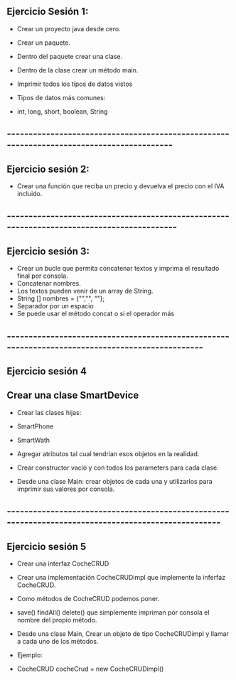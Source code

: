 ## Ejercicio Sesión 1:

* Crear un proyecto java desde cero.
* Crear un paquete.
* Dentro del paquete crear una clase.
* Dentro de la clase crear un método main.
* Imprimir todos los tipos de datos vistos

* Tipos de datos más comunes:
* int, long, short, boolean, String

## ----------------------------------------------------------------------------------------- ##

## Ejercicio sesión 2:

* Crear una funcíón que reciba un precio y devuelva el precio con el IVA incluido.


## ------------------------------------------------------------------------------------------ ##


## Ejercicio sesión 3:

* Crear un bucle que permita concatenar textos y imprima el resultado final por consola.
* Concatenar nombres.
* Los textos pueden venir de un array de String.
* String [] nombres = {"","", ""};
* Separador por un espacio
* Se puede usar el método concat o si el operador más

## ------------------------------------------------------------------------------------------------ ##

## Ejercicio sesión 4 ##

## Crear una clase SmartDevice ##

* Crear las clases hijas:

* SmartPhone
* SmartWath

* Agregar atributos tal cual tendrían esos objetos en la realidad.
* Crear constructor vació y con todos los parameters para cada clase.
* Desde una clase Main: crear objetos de cada una y utilizarlos para imprimir sus valores por consola.


## ---------------------------------------------------------------------------------------------------- ##

## Ejercicio sesión 5 ##

* Crear una interfaz CocheCRUD
* Crear una implementación CocheCRUDimpl que implemente la inferfaz CocheCRUD.
* Como métodos de CocheCRUD podemos poner.
* save() findAll() delete() que simplemente impriman por consola el nombre del propio método.
* Desde una clase Main, Crear un objeto de tipo CocheCRUDimpl y llamar a cada uno de los métodos.

* Ejemplo:
* CocheCRUD cocheCrud = new CocheCRUDimpl()